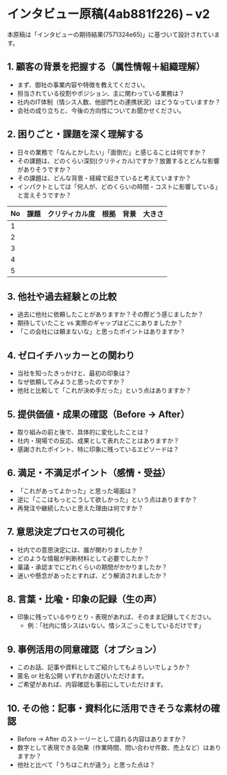# インタビュー原稿(4ab881f226) – v2

本原稿は「インタビューの期待結果(7571324e65)」に基づいて設計されています。

## 1. 顧客の背景を把握する（属性情報＋組織理解）
- まず、御社の事業内容や特徴を教えてください。
- 担当されている役割やポジション、主に関わっている業務は？
- 社内のIT体制（情シス人数、他部門との連携状況）はどうなっていますか？
- 会社の成り立ちと、今後の方向性についてお聞かせください。

## 2. 困りごと・課題を深く理解する
- 日々の業務で「なんとかしたい」「面倒だ」と感じることは何ですか？
- その課題は、どのくらい深刻(クリティカル)ですか？放置するとどんな影響がありそうですか？
- その課題は、どんな背景・経緯で起きていると考えていますか？
- インパクトとしては「何人が、どのくらいの時間・コストに影響している」と言えそうですか？

| No | 課題 | クリティカル度 | 根拠 | 背景 | 大きさ |
|----|------|----------------|------|------|--------|
| 1  |      |                |      |      |        |
| 2  |      |                |      |      |        |
| 3  |      |                |      |      |        |
| 4  |      |                |      |      |        |
| 5  |      |                |      |      |        |


## 3. 他社や過去経験との比較
- 過去に他社に依頼したことがありますか？その際どう感じましたか？
- 期待していたこと vs 実際のギャップはどこにありましたか？
- 「この会社には頼まないな」と思ったポイントはありますか？

## 4. ゼロイチハッカーとの関わり
- 当社を知ったきっかけと、最初の印象は？
- なぜ依頼してみようと思ったのですか？
- 他社と比較して「これが決め手だった」という点はありますか？

## 5. 提供価値・成果の確認（Before → After）
- 取り組みの前と後で、具体的に変化したことは？
- 社内・現場での反応、成果として表れたことはありますか？
- 感謝されたポイント、特に印象に残っているエピソードは？

## 6. 満足・不満足ポイント（感情・受益）
- 「これがあってよかった」と思った場面は？
- 逆に「ここはもっとこうして欲しかった」という点はありますか？
- 再発注や継続したいと思えた理由は何ですか？

## 7. 意思決定プロセスの可視化
- 社内での意思決定には、誰が関わりましたか？
- どのような情報が判断材料として必要でしたか？
- 稟議・承認までにどれくらいの期間がかかりましたか？
- 迷いや懸念があったとすれば、どう解消されましたか？

## 8. 言葉・比喩・印象の記録（生の声）
- 印象に残っているやりとり・表現があれば、そのまま記録してください。
  - 例：「社内に情シスはいない。情シスごっこをしているだけです」

## 9. 事例活用の同意確認（オプション）
- このお話、記事や資料としてご紹介してもよろしいでしょうか？
- 匿名 or 社名公開 いずれかお選びいただけます。
- ご希望があれば、内容確認も事前にしていただけます。

## 10. その他：記事・資料化に活用できそうな素材の確認
- Before → After のストーリーとして語れる内容はありますか？
- 数字として表現できる効果（作業時間、問い合わせ件数、売上など）はありますか？
- 他社と比べて「うちはこれが違う」と思った点は？
